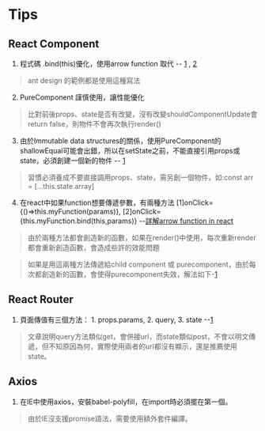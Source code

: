 # Tips


## React Component
1. 程式碼 .bind(this)優化，使用arrow function 取代 -- [1](https://segmentfault.com/q/1010000017412221) , [2](https://carsonwah.github.io/react-native-arrow-function-and-this.html) 

> ant design 的範例都是使用這種寫法

2. PureComponent 謹慎使用，讓性能優化

> 比對前後props、state是否有改變，沒有改變shouldComponentUpdate會return false，則物件不會再次執行render()

3. 由於Immutable data structures的關係，使用PureComponent的shallowEqual可能會出錯，所以在setState之前，不能直接引用props或state，必須創建一個新的物件 -- [1](https://blog.techbridge.cc/2018/01/05/react-render-optimization/)

> 習慣必須養成不要直接調用props、state，需另創一個物件，如:const arr = [...this.state.array]

4. 在react中如果function想要傳遞參數，有兩種方法 [1]onClick={()=>this.myFunction(params)}, [2]onClick={this.myFunction.bind(this,params)} --[詳解arrow function in react](https://frontarm.com/james-k-nelson/when-to-use-arrow-functions/)

> 由於兩種方法都會創造新的函數，如果在render()中使用，每次重新render都會重新創造函數，會造成些許的效能問題

> 如果是用這兩種方法傳遞給child component 或 purecomponent，由於每次都創造新的函數，會使得purecomponent失效，解法如下-[1](https://stackoverflow.com/questions/39226757/react-passing-parameter-with-arrow-function-in-child-component)

## React Router
1. 頁面傳值有三個方法： 1. props.params, 2. query, 3. state --[1](https://blog.csdn.net/qq_23158083/article/details/68488831)

> 文章說明query方法類似get，會併接url，而state類似post，不會以明文傳遞，但不知原因為何，實際使用兩者的url都沒有顯示，還是推薦使用state。

## Axios
1. 在IE中使用axios，安裝babel-polyfill，在import時必須擺在第一個。

> 由於IE沒支援promise語法，需要使用額外套件編譯。